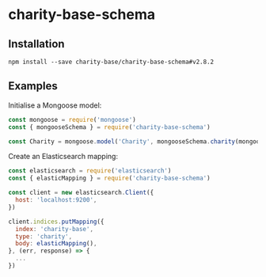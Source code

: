 # charity-base-schema

## Installation

```
npm install --save charity-base/charity-base-schema#v2.8.2
```

## Examples

Initialise a Mongoose model:

```js
const mongoose = require('mongoose')
const { mongooseSchema } = require('charity-base-schema')

const Charity = mongoose.model('Charity', mongooseSchema.charity(mongoose))
```

Create an Elasticsearch mapping:

```js
const elasticsearch = require('elasticsearch')
const { elasticMapping } = require('charity-base-schema')

const client = new elasticsearch.Client({
  host: 'localhost:9200',
})

client.indices.putMapping({
  index: 'charity-base',
  type: 'charity',
  body: elasticMapping(),
}, (err, response) => {
  ...
})
```
